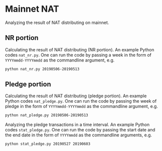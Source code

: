 # Mainnet NAT

Analyzing the result of NAT distributing on mainnet.

## NR portion

Calculating the result of NAT distributing (NR portion). An example Python codes `nat_nr.py`. One can run the code by passing a week in the form of `YYYYmmdd-YYYYmmdd` as the commandline argument, e.g.
```bash
python nat_nr.py 20190506-20190513
```

## Pledge portion

Calculating the result of NAT distributing (pledge portion). An example Python codes `nat_pledge.py`. One can run the code by passing the week of pledge in the form of `YYYYmmdd-YYYYmmdd` as the commandline argument, e.g.
```bash
python nat_pledge.py 20190506-20190513
```

Analyzing the pledge transactions in a time interval. An example Python codes `stat_pledge.py`. One can run the code by passing the start date and the end date in the form of `YYYYmmdd` as the commandline arguments, e.g.
```bash
python stat_pledge.py 20190527 20190603
```
